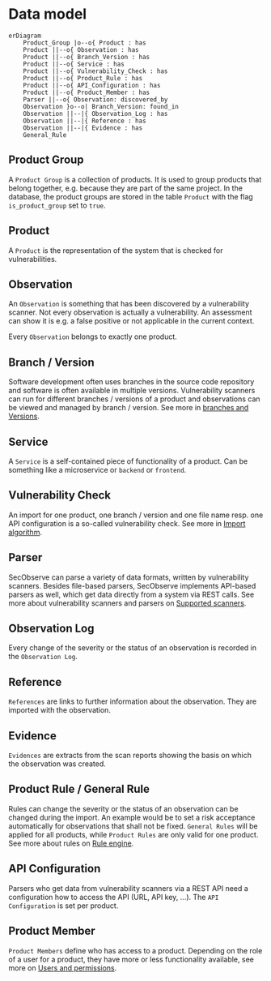 # Data model

``` mermaid
erDiagram
    Product_Group |o--o{ Product : has
    Product ||--o{ Observation : has
    Product ||--o{ Branch_Version : has
    Product ||--o{ Service : has
    Product ||--o{ Vulnerability_Check : has
    Product ||--o{ Product_Rule : has
    Product ||--o{ API_Configuration : has
    Product ||--o{ Product_Member : has
    Parser ||--o{ Observation: discovered_by
    Observation }o--o| Branch_Version: found_in
    Observation ||--|{ Observation_Log : has
    Observation ||--|{ Reference : has
    Observation ||--|{ Evidence : has
    General_Rule
```

## Product Group

A `Product Group` is a collection of products. It is used to group products that belong together, e.g. because they are part of the same project. In the database, the product groups are stored in the table `Product` with the flag `is_product_group` set to `true`.

## Product

A `Product` is the representation of the system that is checked for vulnerabilities.

## Observation

An `Observation` is something that has been discovered by a vulnerability scanner. Not every observation is actually a vulnerability. An assessment can show it is e.g. a false positive or not applicable in the current context.

Every `Observation` belongs to exactly one product.

## Branch / Version

Software development often uses branches in the source code repository and software is often available in multiple versions. Vulnerability scanners can run for different branches / versions of a product and observations can be viewed and managed by branch / version. See more in [branches and Versions](../usage/branches.md).

## Service

A `Service` is a self-contained piece of functionality of a product. Can be something like a microservice or `backend` or `frontend`.	

## Vulnerability Check

An import for one product, one branch / version and one file name resp. one API configuration is a so-called vulnerability check. See more in [Import algorithm](../usage/import_observations.md#import-algorithm).

## Parser

SecObserve can parse a variety of data formats, written by vulnerability scanners. Besides file-based parsers, SecObserve implements API-based parsers as well, which get data directly from a system via REST calls. See more about vulnerability scanners and parsers on [Supported scanners](../usage/supported_scanners.md).

## Observation Log

Every change of the severity or the status of an observation is recorded in the `Observation Log`.

## Reference

`References` are links to further information about the observation. They are imported with the observation.

## Evidence

`Evidences` are extracts from the scan reports showing the basis on which the observation was created.

## Product Rule / General Rule

Rules can change the severity or the status of an observation can be changed during the import. An example would be to set a risk acceptance automatically for observations that shall not be fixed. `General Rules` will be applied for all products, while `Product Rules` are only valid for one product. See more about rules on [Rule engine](../usage/rule_engine.md).

## API Configuration

Parsers who get data from vulnerability scanners via a REST API need a configuration how to access the API (URL, API key, ...). The `API Configuration` is set per product.

## Product Member

`Product Members` define who has access to a product. Depending on the role of a user for a product, they have more or less functionality available, see more on [Users and permissions](../usage/users_permissions.md).

